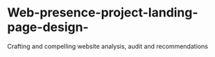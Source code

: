 # Web-presence-project-landing-page-design-
Crafting and compelling website analysis, audit and recommendations
